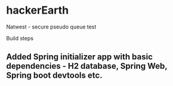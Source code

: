 # hackerEarth
Natwest - secure pseudo queue test

Build steps 

## Added Spring initializer app with basic dependencies - H2 database, Spring Web, Spring boot devtools etc. 
